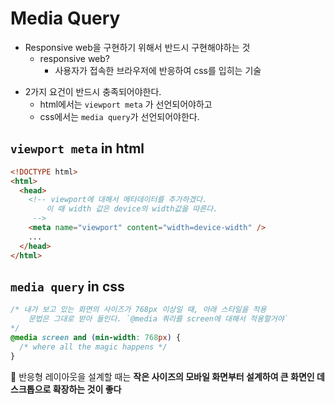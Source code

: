 # Media Query

- Responsive web을 구현하기 위해서 반드시 구현해야하는 것
  - responsive web?
    - 사용자가 접속한 브라우저에 반응하여 css를 입히는 기술

* 2가지 요건이 반드시 충족되어야한다.
  - html에서는 `viewport meta` 가 선언되어야하고
  - css에서는 `media query`가 선언되어야한다.

## `viewport meta` in html

```html
<!DOCTYPE html>
<html>
  <head>
    <!-- viewport에 대해서 메타데이터를 추가하겠다.
        이 때 width 값은 device의 width값을 따른다.
     -->
    <meta name="viewport" content="width=device-width" />
    ...
  </head>
</html>
```

## `media query` in css

```css
/* 내가 보고 있는 화면의 사이즈가 768px 이상일 때, 아래 스타일을 적용  
    문법은 그대로 받아 들인다. `@media 쿼리를 screen에 대해서 적용할거야`
*/
@media screen and (min-width: 768px) {
  /* where all the magic happens */
}
```

🌟 반응형 레이아웃을 설계할 때는 **작은 사이즈의 모바일 화면부터 설계하여 큰 화면인 데스크톱으로 확장하는 것이 좋다**
